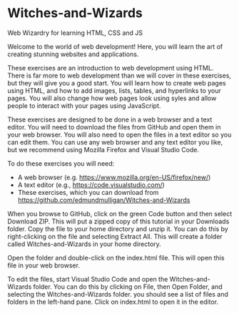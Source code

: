 # Witches-and-Wizards
Web Wizardry for learning HTML, CSS and JS

Welcome to the world of web development! Here, you will learn the art of creating stunning websites and applications.

These exercises are an introduction to web development using HTML. There is far more to web development than we will cover 
in these exercises, but they will give you a good start. You will learn how to create web pages using HTML, and how to add images, 
lists, tables, and hyperlinks to your pages. You will also change how web pages look using syles and allow people to interact with your pages using JavaScript.

These exercises are designed to be done in a web browser and a text editor. You will need to download the files from GitHub and open them in your web browser.
You will also need to open the files in a text editor so you can edit them. You can use any web browser and any text editor you like, but we recommend using 
Mozilla Firefox and Visual Studio Code.

To do these exercises you will need:
- A web browser (e.g. https://www.mozilla.org/en-US/firefox/new/)
- A text editor (e.g.,  https://code.visualstudio.com/)
- These exercises, which you can download from https://github.com/edmundmulligan/Witches-and-Wizards

When you browse to GitHub, click on the green Code button and then select Download ZIP. This will put a zipped copy of 
this tutorial in your Downloads folder. Copy the file to your home directory and unzip it. You can do this by right-clicking on the file and selecting Extract All. 
This will create a folder called Witches-and-Wizards in your home directory.

Open the folder and double-click on the index.html file. This will open this file in your web browser.

To edit the files, start Visual Studio Code and open the Witches-and-Wizards folder. You can do this by clicking on File, then Open Folder, and selecting the Witches-and-Wizards folder. 
you should see a list of files and folders in the left-hand pane. Click on index.html to open it in the editor.
